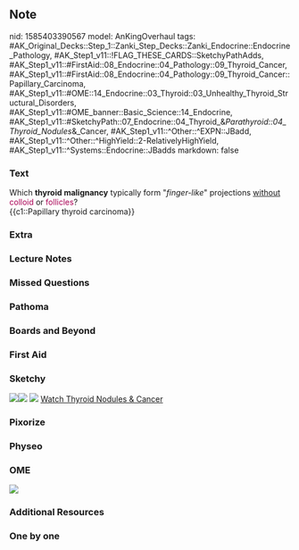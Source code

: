 ## Note
nid: 1585403390567
model: AnKingOverhaul
tags: #AK_Original_Decks::Step_1::Zanki_Step_Decks::Zanki_Endocrine::Endocrine_Pathology, #AK_Step1_v11::!FLAG_THESE_CARDS::SketchyPathAdds, #AK_Step1_v11::#FirstAid::08_Endocrine::04_Pathology::09_Thyroid_Cancer, #AK_Step1_v11::#FirstAid::08_Endocrine::04_Pathology::09_Thyroid_Cancer::Papillary_Carcinoma, #AK_Step1_v11::#OME::14_Endocrine::03_Thyroid::03_Unhealthy_Thyroid_Structural_Disorders, #AK_Step1_v11::#OME_banner::Basic_Science::14_Endocrine, #AK_Step1_v11::#SketchyPath::07_Endocrine::04_Thyroid_&_Parathyroid::04_Thyroid_Nodules_&_Cancer, #AK_Step1_v11::^Other::^EXPN::JBadd, #AK_Step1_v11::^Other::^HighYield::2-RelativelyHighYield, #AK_Step1_v11::^Systems::Endocrine::JBadds
markdown: false

### Text
<div>
  Which <b>thyroid malignancy</b> typically form
  "<i>finger-like</i>" projections <u>without</u> <font color=
  "#AA0055">colloid</font> or <font color=
  "#AA0055">follicles</font>?
</div>{{c1::Papillary thyroid carcinoma}}

### Extra


### Lecture Notes


### Missed Questions


### Pathoma


### Boards and Beyond


### First Aid


### Sketchy
<img src=
"papillary%20carcinoma%20unencapsulated%20papillae_1566160514431.jpg"><img src="Screen%20Shot%202020-03-28%20at%209.50.52%20AM.JPG">
<img src=
"Zoverall%20picture-999743758a67f3dac9a5565b03c04c78c0075e67_1566160514431.JPG">
 <a href=
"https://dashboard.sketchy.com/study/medical/courses/medical-pathophysiology/units/medical-pathophysiology-endocrine/videos/medical-pathophysiology-endocrine-thyroid-and-parathyroid-thyroid-nodules-and-cancer?utm_source=anki&utm_medium=partnership&utm_campaign=february_update&utm_content=medical">
Watch Thyroid Nodules & Cancer</a>

### Pixorize


### Physeo


### OME
<div class="ome-widget">
  <a href=
  "https://onlinemeded.org/spa/endocrine?ref=anki"><img src="_OME_AnkiFlashcards_Topic_5.png"></a>
</div>

### Additional Resources


### One by one

